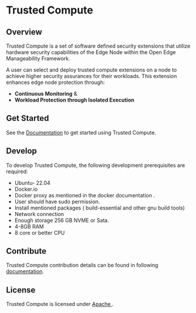 # Trusted Compute

## Overview
Trusted Compute is a set of software defined security extensions that utilize hardware security capabilities of the Edge Node within the Open Edge Manageability Framework.

A user can select and deploy trusted compute extensions on a node to achieve higher security assurances for their workloads. This extension enhances edge node protection through:

- **Continuous Monitoring** &
- **Workload Protection through Isolated Execution**

## Get Started

See the [Documentation](https://docs.openedgeplatform.intel.com/edge-manage-docs/main/developer_guide/trusted_compute/index.html) to get started using Trusted Compute.

## Develop

To develop Trusted Compute, the following development prerequisites are required:

- Ubuntu- 22.04
- Docker.io
- Docker proxy as mentioned in the docker documentation .
- User should have sudo permission.
- Install mentioned packages ( build-essential and other gnu build tools)
- Network connection
- Enough storage 256 GB NVME or Sata.
- 4-8GB RAM
- 8 core or better CPU
  
## Contribute

Trusted Compute contribution details can be found in following 
[documentation](<https://docs.openedgeplatform.intel.com/edge-manage-docs/main/developer_guide/contributor_guide/index.html>).


## License

Trusted Compute is licensed under [Apache
](https://www.apache.org/licenses/LICENSE-2.0).

